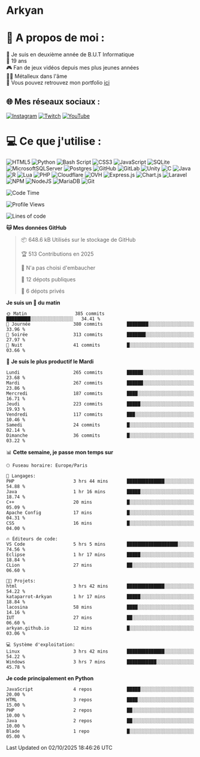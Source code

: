 # Arkyan
 # 💫 A propos de moi :
📖 Je suis en deuxième année de B.U.T Informatique  
🎂 19 ans  
🎮 Fan de jeux vidéos depuis mes plus jeunes années  
🤘🏻 Métalleux dans l'âme  
📕 Vous pouvez retrouvez mon portfolio [ici](https://arkyanportfolio.netlify.app/)

## 🌐 Mes réseaux sociaux :
[![Instagram](https://img.shields.io/badge/Instagram-%23E4405F.svg?logo=Instagram&logoColor=white)](https://instagram.com/arkyan25) [![Twitch](https://img.shields.io/badge/Twitch-%239146FF.svg?logo=Twitch&logoColor=white)](https://twitch.tv/arkyan_) [![YouTube](https://img.shields.io/badge/YouTube-%23FF0000.svg?logo=YouTube&logoColor=white)](https://youtube.com/@arkyan_) 

# 💻 Ce que j'utilise :
![HTML5](https://img.shields.io/badge/html5-%23E34F26.svg?style=for-the-badge&logo=html5&logoColor=white) ![Python](https://img.shields.io/badge/python-3670A0?style=for-the-badge&logo=python&logoColor=ffdd54) ![Bash Script](https://img.shields.io/badge/bash_script-%23121011.svg?style=for-the-badge&logo=gnu-bash&logoColor=white) ![CSS3](https://img.shields.io/badge/css3-%231572B6.svg?style=for-the-badge&logo=css3&logoColor=white) ![JavaScript](https://img.shields.io/badge/javascript-%23323330.svg?style=for-the-badge&logo=javascript&logoColor=%23F7DF1E) ![SQLite](https://img.shields.io/badge/sqlite-%2307405e.svg?style=for-the-badge&logo=sqlite&logoColor=white) ![MicrosoftSQLServer](https://img.shields.io/badge/Microsoft%20SQL%20Server-CC2927?style=for-the-badge&logo=microsoft%20sql%20server&logoColor=white) ![Postgres](https://img.shields.io/badge/postgres-%23316192.svg?style=for-the-badge&logo=postgresql&logoColor=white) ![GitHub](https://img.shields.io/badge/github-%23121011.svg?style=for-the-badge&logo=github&logoColor=white) ![GitLab](https://img.shields.io/badge/gitlab-%23181717.svg?style=for-the-badge&logo=gitlab&logoColor=white) ![Unity](https://img.shields.io/badge/unity-%23000000.svg?style=for-the-badge&logo=unity&logoColor=white)  ![C](https://img.shields.io/badge/c-%2300599C.svg?style=for-the-badge&logo=c&logoColor=white) ![Java](https://img.shields.io/badge/java-%23ED8B00.svg?style=for-the-badge&logo=openjdk&logoColor=white) ![R](https://img.shields.io/badge/r-%23276DC3.svg?style=for-the-badge&logo=r&logoColor=white)
![Lua](https://img.shields.io/badge/lua-%232C2D72.svg?style=for-the-badge&logo=lua&logoColor=white) ![PHP](https://img.shields.io/badge/php-%23777BB4.svg?style=for-the-badge&logo=php&logoColor=white) ![Cloudflare](https://img.shields.io/badge/Cloudflare-F38020?style=for-the-badge&logo=Cloudflare&logoColor=white) ![OVH](https://img.shields.io/badge/ovh-%23123F6D.svg?style=for-the-badge&logo=ovh&logoColor=#123F6D) ![Express.js](https://img.shields.io/badge/express.js-%23404d59.svg?style=for-the-badge&logo=express&logoColor=%2361DAFB) ![Chart.js](https://img.shields.io/badge/chart.js-F5788D.svg?style=for-the-badge&logo=chart.js&logoColor=white) ![Laravel](https://img.shields.io/badge/laravel-%23FF2D20.svg?style=for-the-badge&logo=laravel&logoColor=white) ![NPM](https://img.shields.io/badge/NPM-%23CB3837.svg?style=for-the-badge&logo=npm&logoColor=white) ![NodeJS](https://img.shields.io/badge/node.js-6DA55F?style=for-the-badge&logo=node.js&logoColor=white) ![MariaDB](https://img.shields.io/badge/MariaDB-003545?style=for-the-badge&logo=mariadb&logoColor=white) ![Git](https://img.shields.io/badge/git-%23F05033.svg?style=for-the-badge&logo=git&logoColor=white)

<!--START_SECTION:waka-->
![Code Time](http://img.shields.io/badge/Code%20Time-422%20hrs%2016%20mins-blue)

![Profile Views](http://img.shields.io/badge/Vues%20du%20profil-0-blue)

![Lines of code](https://img.shields.io/badge/Depuis%20Hello%20World%2C%20j%27ai%20%C3%A9crit-4.1%20million%20Lignes%20de%20code-blue)

**🐱 Mes données GitHub** 

> 📦 648.6 kB Utilisés sur le stockage de GitHub 
 > 
> 🏆 513 Contributions en 2025
 > 
> 🚫 N'a pas choisi d'embaucher
 > 
> 📜 12 dépots publiques 
 > 
> 🔑 6 dépots privés 
 > 
**Je suis un 🐤 du matin** 

```text
🌞 Matin                  385 commits         █████████░░░░░░░░░░░░░░░░   34.41 % 
🌆 Journée                380 commits         ████████░░░░░░░░░░░░░░░░░   33.96 % 
🌃 Soirée                 313 commits         ███████░░░░░░░░░░░░░░░░░░   27.97 % 
🌙 Nuit                   41 commits          █░░░░░░░░░░░░░░░░░░░░░░░░   03.66 % 
```
📅 **Je suis le plus productif le Mardi** 

```text
Lundi                    265 commits         ██████░░░░░░░░░░░░░░░░░░░   23.68 % 
Mardi                    267 commits         ██████░░░░░░░░░░░░░░░░░░░   23.86 % 
Mercredi                 187 commits         ████░░░░░░░░░░░░░░░░░░░░░   16.71 % 
Jeudi                    223 commits         █████░░░░░░░░░░░░░░░░░░░░   19.93 % 
Vendredi                 117 commits         ███░░░░░░░░░░░░░░░░░░░░░░   10.46 % 
Samedi                   24 commits          █░░░░░░░░░░░░░░░░░░░░░░░░   02.14 % 
Dimanche                 36 commits          █░░░░░░░░░░░░░░░░░░░░░░░░   03.22 % 
```


📊 **Cette semaine, je passe mon temps sur** 

```text
🕑︎ Fuseau horaire: Europe/Paris

💬 Langages: 
PHP                      3 hrs 44 mins       ██████████████░░░░░░░░░░░   54.88 % 
Java                     1 hr 16 mins        █████░░░░░░░░░░░░░░░░░░░░   18.74 % 
C++                      20 mins             █░░░░░░░░░░░░░░░░░░░░░░░░   05.09 % 
Apache Config            17 mins             █░░░░░░░░░░░░░░░░░░░░░░░░   04.31 % 
CSS                      16 mins             █░░░░░░░░░░░░░░░░░░░░░░░░   04.00 % 

🔥 Éditeurs de code: 
VS Code                  5 hrs 5 mins        ███████████████████░░░░░░   74.56 % 
Eclipse                  1 hr 17 mins        █████░░░░░░░░░░░░░░░░░░░░   18.84 % 
CLion                    27 mins             ██░░░░░░░░░░░░░░░░░░░░░░░   06.60 % 

🐱‍💻 Projets: 
html                     3 hrs 42 mins       ██████████████░░░░░░░░░░░   54.22 % 
kataparrot-Arkyan        1 hr 17 mins        █████░░░░░░░░░░░░░░░░░░░░   18.84 % 
lacosina                 58 mins             ████░░░░░░░░░░░░░░░░░░░░░   14.16 % 
IUT                      27 mins             ██░░░░░░░░░░░░░░░░░░░░░░░   06.60 % 
arkyan.github.io         12 mins             █░░░░░░░░░░░░░░░░░░░░░░░░   03.06 % 

💻 Système d'exploitation: 
Linux                    3 hrs 42 mins       ██████████████░░░░░░░░░░░   54.22 % 
Windows                  3 hrs 7 mins        ███████████░░░░░░░░░░░░░░   45.78 % 
```

**Je code principalement en Python** 

```text
JavaScript               4 repos             █████░░░░░░░░░░░░░░░░░░░░   20.00 % 
HTML                     3 repos             ████░░░░░░░░░░░░░░░░░░░░░   15.00 % 
PHP                      2 repos             ██░░░░░░░░░░░░░░░░░░░░░░░   10.00 % 
Java                     2 repos             ██░░░░░░░░░░░░░░░░░░░░░░░   10.00 % 
Blade                    1 repo              █░░░░░░░░░░░░░░░░░░░░░░░░   05.00 % 
```




 Last Updated on 02/10/2025 18:46:26 UTC
<!--END_SECTION:waka-->

<!--START_SECTION:SHOW_PROJECTS-->
<!--END_SECTION:SHOW_PROJECTS-->

<!--START_SECTION:SHOW_LINES_OF_CODE-->
<!--END_SECTION:SHOW_LINES_OF_CODE-->

<!--START_SECTION:SHOW_TOTAL_CODE_TIME-->
<!--END_SECTION:SHOW_TOTAL_CODE_TIME-->

<!--START_SECTION:SHOW_PROFILE_VIEWS-->
<!--END_SECTION:SHOW_PROFILE_VIEWS-->

<!--START_SECTION:SHOW_COMMIT-->
<!--END_SECTION:SHOW_COMMIT-->

<!--START_SECTION:SHOW_DAYS_OF_WEEK-->
<!--END_SECTION:SHOW_DAYS_OF_WEEK-->

<!--START_SECTION:SHOW_LANGUAGE-->
<!--END_SECTION:SHOW_LANGUAGE-->

<!--START_SECTION:SHOW_TIMEZONE-->
<!--END_SECTION:SHOW_TIMEZONE-->

<!--START_SECTION:SHOW_LANGUAGE_PER_REPO-->
<!--END_SECTION:SHOW_LANGUAGE_PER_REPO-->

<!--START_SECTION:SHOW_SHORT_INFO-->
<!--END_SECTION:SHOW_SHORT_INFO-->
